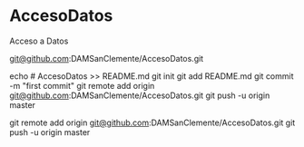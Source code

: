 # AccesoDatos
Acceso a Datos


git@github.com:DAMSanClemente/AccesoDatos.git


echo # AccesoDatos >> README.md
  git init
  git add README.md
  git commit -m "first commit"
  git remote add origin git@github.com:DAMSanClemente/AccesoDatos.git
  git push -u origin master


  git remote add origin git@github.com:DAMSanClemente/AccesoDatos.git
  git push -u origin master
